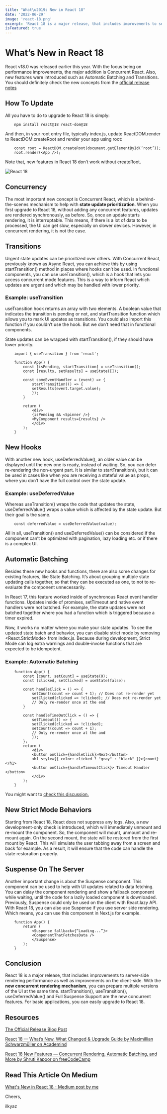 ```yaml
---
title: "What\u2019s New in React 18"
date: '2022-06-29'
image: 'react-18.png'
excerpt: 'React 18 is a major release, that includes improvements to server-side rendering performance as well as improvements on the client-side. With the new concurrent rendering mechanism, you can prepare multiple versions of the UI at the same time. You can easily upgrade to React 18.'
isFeatured: true
---
```


# What’s New in React 18

React v18.0 was released earlier this year. With the focus being on performance improvements, the major addition is Concurrent React. Also, new features were introduced such as Automatic Batching and Transitions. You should definitely check the new concepts from the [official release notes](https://tr.reactjs.org/blog/2022/03/29/react-v18.html)

## How To Update

All you have to do to upgrade to React 18 is simply:

        npm install react@18 react-dom@18

And then, in your root entry file, typically index.js, update ReactDOM.render to ReactDOM.createRoot and render your app using root:

        const root = ReactDOM.createRoot(document.getElementById(‘root’));
        root.render(<App />);

Note that, new features in React 18 don’t work without createRoot.

![React 18](react-18.png)

## Concurrency

The most important new concept is Concurrent React, which is a behind-the-scenes mechanism to help with <strong>state update prioritization</strong>. When you first upgrade to React 18, without adding any concurrent features, updates are rendered synchronously, as before. So, once an update starts rendering, it is interruptable. This means, if there is a lot of data to be processed, the UI can get slow, especially on slower devices. However, in concurrent rendering, it is not the case.

## Transitions

Urgent state updates can be prioritized over others. With Concurrent React, previously known as Async React, you can achieve this by using startTransition() method in places where hooks can’t be used. In functional components, you can use useTransition(), which is a hook that lets you access concurrent mode features. This is a way to inform React which updates are urgent and which may be handled with lower priority.

### Example: useTransition

useTransition hook returns an array with two elements. A boolean value that indicates the transition is pending or not, and startTransition function which allows you to mark UI updates as transitions. You could also import this function if you couldn’t use the hook. But we don’t need that in functional components.

State updates can be wrapped with startTransition(), if they should have lower priority.

        import { useTransition } from 'react';

        function App() {
            const [isPending, startTransition] = useTransition();
            const [results, setResults] = useState([]);

            const someEventHandler = (event) => {
                startTransition(() => {
                setResults(event.target.value);
                });
            }

            return (
                <div>
                {isPending && <Spinner />}
                <MyComponent results={results} />
                </div>
            );
        }

## New Hooks

With another new hook, useDeferredValue(), an older value can be displayed until the new one is ready, instead of waiting. So, you can defer re-rendering the non-urgent part. It is similar to startTransition(), but it can be used in cases like when you are receiving a stateful value as props, where you don’t have the full control over the state update.

### Example: useDeferredValue

Whereas useTransition() wraps the code that updates the state, useDeferredValue() wraps a value which is affected by the state update. But their goal is the same.

        const deferredValue = useDeferredValue(value);

All in all, useTransition() and useDeferredValue() can be considered if the component can’t be optimized with pagination, lazy loading etc. or if there is a complex UI.

## Automatic Batching

Besides these new hooks and functions, there are also some changes for existing features, like State Batching. It’s about grouping multiple state updating calls together, so that they can be executed as one, to not to re-evaluate the component unnecessarily.

In React 17, this feature worked inside of synchronous React event handler functions. Updates inside of promises, setTimeout and native event handlers were not batched. For example, the state updates were not batched together where you had a function which is triggered because a timer expired.

Now, it works no matter where you make your state updates. To see the updated state batch and behavior, you can disable strict mode by removing <React.StrictMode> from index.js. Because during development, Strict Mode can log extra warnings and double-invoke functions that are expected to be idempotent.

### Example: Automatic Batching

        function App() {
            const [count, setCount] = useState(0);
            const [clicked, setClicked] = useState(false);

            const handleClick = () => {
                setCount(count => count + 1); // Does not re-render yet
                setClicked(clicked => !clicked); // Does not re-render yet
                // Only re-render once at the end
            }

            const handleTimeOutClick = () => {
                setTimeout(() => {
                setClicked(clicked => !clicked);
                setCount(count => count + 1);
                // Only re-render once at the and﻿
                });
            };
            return (
                <div>
                <button onClick={handleClick}>Next</button>
                <h1 style={{ color: clicked ? "gray" : "black" }}>{count}</h1>
                <button onClick={handleTimeoutClick}> Timeout Handler </button>
                </div>
            );
        }

You might want to [check this discussion.](https://github.com/reactwg/react-18/discussions/21)

## New Strict Mode Behaviors

Starting from React 18, React does not suppress any logs. Also, a new development-only check is introduced, which will immediately unmount and re-mount the component. So, the component will mount, unmount and re-mount again. On the second mount, the state will be restored from the first mount by React. This will simulate the user tabbing away from a screen and back for example. As a result, it will ensure that the code can handle the state restoration properly.

## Suspense On The Server

Another important change is about the Suspense component. This component can be used to help with UI updates related to data fetching. You can delay the component rendering and show a fallback component while waiting, until the code for a lazily loaded component is downloaded. Previously, Suspense could only be used on the client with React.lazy API. With React 18, you can also use Suspense if you use server side rendering. Which means, you can use this component in Next.js for example.

        function App() {
            return (
                <Suspense fallback={“Loading...”}>
                <ComponentThatFetchesData />
                </Suspense>
            );
        }

## Conclusion

React 18 is a major release, that includes improvements to server-side rendering performance as well as improvements on the client-side. With the <strong>new concurrent rendering mechanism</strong>, you can prepare multiple versions of the UI at the same time. startTransition(), useTransition(), useDeferredValue() and Full Suspense Support are the new concurrent features. For basic applications, you can easily upgrade to React 18.

## Resources

[The Official Release Blog Post](https://tr.reactjs.org/blog/2022/03/29/react-v18.html)

[React 18 — What’s New, What Changed & Upgrade Guide by Maximillian Schwarzmüller on Academind](https://www.youtube.com/watch?v=N0DhCV_-Qbg&ab_channel=Academind)

[React 18 New Features — Concurrent Rendering, Automatic Batching, and More by Shruti Kapoor on freeCodeCamp](https://www.freecodecamp.org/news/react-18-new-features/)

## Read This Article On Medium

[What's New in React 18 - Medium post by me](https://medium.com/@ilkyaz.arabaci/whats-new-in-react-18-b98c9c2b0f76)

Cheers,

ilkyaz
